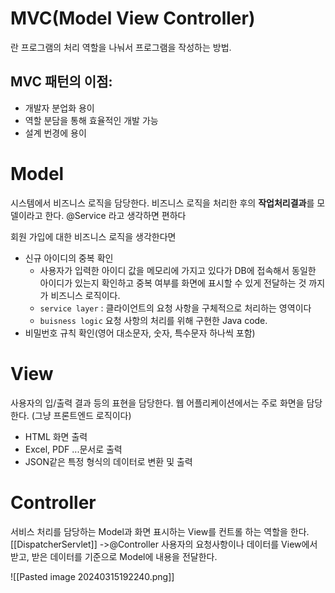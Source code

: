 # MVC(Model View Controller)
란 프로그램의 처리 역할을 나눠서 프로그램을 작성하는 방법.
## MVC 패턴의 이점:
- 개발자 분업화 용이
- 역할 분담을 통해 효율적인 개발 가능
- 설계 번경에 용이

# Model
시스템에서 비즈니스 로직을 담당한다.
비즈니스 로직을 처리한 후의 **작업처리결과**를 모델이라고 한다. @Service 라고 생각하면 편하다

회원 가입에 대한 비즈니스 로직을 생각한다면
- 신규 아이디의 중복 확인
	- 사용자가 입력한 아이디 값을 메모리에 가지고 있다가 DB에 접속해서 동일한 아이디가 있는지 확인하고 중복 여부를 화면에 표시할 수 있게 전달하는 것 까지가 비즈니스 로직이다.
	- `service layer` : 클라이언트의 요청 사항을 구체적으로 처리하는 영역이다
	- `buisness logic` 요청 사항의 처리를 위해 구현한 Java code.
- 비밀번호 규칙 확인(영어 대소문자, 숫자, 특수문자 하나씩 포함)


# View
사용자의 입/출력 결과 등의 표현을 담당한다. 웹 어플리케이션에서는 주로 화면을 담당한다. (그냥 프론트엔드 로직이다)
- HTML 화면 출력
- Excel, PDF ...문서로 출력
- JSON같은 특정 형식의 데이터로 변환 및 출력
# Controller
서비스 처리를 담당하는 Model과 화면 표시하는 View를 컨트롤 하는 역할을 한다. [[DispatcherServlet]] ->@Controller
사용자의 요청사항이나 데이터를 View에서 받고, 받은 데이터를 기준으로 Model에 내용을 전달한다.

![[Pasted image 20240315192240.png]]